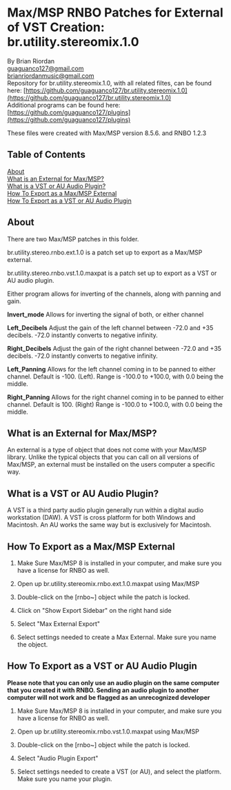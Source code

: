# Max/MSP RNBO Patches for External of VST Creation: br.utility.stereomix.1.0  
   
By Brian Riordan  
[guaguanco127@gmail.com](mailto:guaguanco127@gmail.com)  
[brianriordanmusic@gmail.com](mailto:brianriordanmusic@gmail.com)  
Repository for br.utility.stereomix.1.0, with all related filtes, can be found here: [https://github.com/guaguanco127/br.utility.stereomix.1.0](https://github.com/guaguanco127/br.utility.stereomix.1.0)  
Additional programs can be found here: [https://github.com/guaguanco127/plugins](https://github.com/guaguanco127/plugins)

These files were created with Max/MSP version 8.5.6. and RNBO 1.2.3

## Table of Contents 

[About](#About)   
[What is an External for Max/MSP?](#External)  
[What is a VST or AU Audio Plugin?](#VST)  
[How To Export as a Max/MSP External](#Export)  
[How To Export as a VST or AU Audio Plugin](#ExportVST)  

 
 

## <a name="About"></a>About

There are two Max/MSP patches in this folder.  

br.utility.stereo.rnbo.ext.1.0 is a patch set up to export as a Max/MSP external.  

br.utility.stereo.rnbo.vst.1.0.maxpat is a patch set up to export as a VST or AU audio plugin.  

Either program allows for inverting of the channels, along with panning and gain.
  
**Invert_mode** Allows for inverting the signal of both, or either channel

**Left_Decibels** Adjust the gain of the left channel between -72.0 and +35 decibels. -72.0 instantly converts to negative infinity. 

**Right_Decibels** Adjust the gain of the right channel between -72.0 and +35 decibels. -72.0 instantly converts to negative infinity. 

**Left_Panning** Allows for the left channel coming in to be panned to either channel. Default is -100. (Left). Range is -100.0 to +100.0, with 0.0 being the middle.  

**Right_Panning** Allows for the right channel coming in to be panned to either channel. Default is 100. (Right) Range is -100.0 to +100.0, with 0.0 being the middle.   

## <a name="External"></a>What is an External for Max/MSP?

An external is a type of object that does not come with your Max/MSP library. Unlike the typical objects that you can call on all versions of Max/MSP, an external must be installed on the users computer a specific way. 

## <a name="VST"></a>What is a VST or AU Audio Plugin? 

A VST is a third party audio plugin generally run within a digital audio workstation (DAW). A VST is cross platform for both Windows and Macintosh. An AU works the same way but is exclusively for Macintosh. 


## <a name="Export"></a>How To Export as a Max/MSP External

1. Make Sure Max/MSP 8 is installed in your computer, and make sure you have a license for RNBO as well.

2. Open up br.utility.stereomix.rnbo.ext.1.0.maxpat using Max/MSP 

3. Double-click on the [rnbo~] object while the patch is locked.

4. Click on "Show Export Sidebar" on the right hand side 

5. Select "Max External Export"

6. Select settings needed to create a Max External. Make sure you name the object. 

## <a name="ExportVST"></a>How To Export as a VST or AU Audio Plugin

**Please note that you can only use an audio plugin on the same computer that you created it with RNBO. Sending an audio plugin to another computer will not work and be flagged as an unrecognized developer** 

1. Make Sure Max/MSP 8 is installed in your computer, and make sure you have a license for RNBO as well.

2. Open up br.utility.stereomix.rnbo.vst.1.0.maxpat using Max/MSP 

3. Double-click on the [rnbo~] object while the patch is locked.

4. Select "Audio Plugin Export"

5. Select settings needed to create a VST (or AU), and select the platform. Make sure you name your plugin. 





    



 





